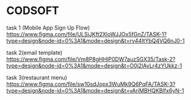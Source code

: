 # CODSOFT
task 1 (Mobile App Sign Up Flow)
https://www.figma.com/file/ULSiJKft2XloWJJOx5fGnZ/TASK-1?type=design&node-id=0%3A1&mode=design&t=rv44ItYbQ4VQ6nJ0-1

task 2(email template)
https://www.figma.com/file/Vm8P8gHHlP0DW7auzSGX35/Task-2?type=design&node-id=0%3A1&mode=design&t=O0j2lAyLr4zYUkkz-1

task 3(restaurant menu)
https://www.figma.com/file/sw10sdJopx3WuMk9Q6PqFA/TASK-3?type=design&node-id=0%3A1&mode=design&t=vAriMBHQKBlfx6yN-1
